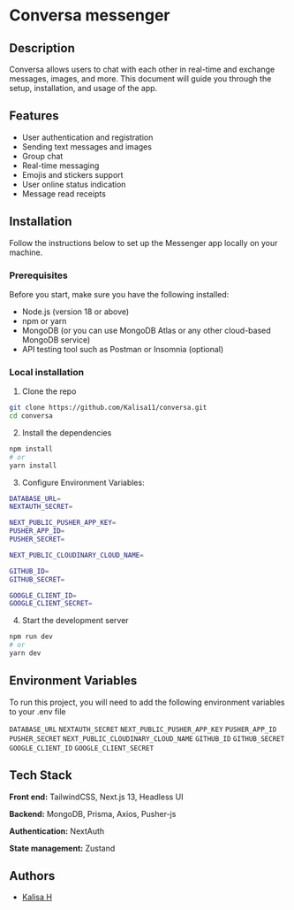 
# Conversa messenger

## Description
Conversa allows users to chat with each other in real-time and exchange messages, images, and more. This document will guide you through the setup, installation, and usage of the app.


## Features

- User authentication and registration
- Sending text messages and images
- Group chat
- Real-time messaging
- Emojis and stickers support
- User online status indication
- Message read receipts


## Installation
Follow the instructions below to set up the Messenger app locally on your machine.

### Prerequisites
Before you start, make sure you have the following installed:

- Node.js (version 18 or above)
- npm or yarn
- MongoDB (or you can use MongoDB Atlas or any other cloud-based MongoDB service)
- API testing tool such as Postman or Insomnia (optional)

### Local installation

1. Clone the repo

```bash
git clone https://github.com/Kalisa11/conversa.git
cd conversa
```

2. Install the dependencies
```bash
npm install
# or
yarn install
```

3. Configure Environment Variables:
```bash
DATABASE_URL=
NEXTAUTH_SECRET=

NEXT_PUBLIC_PUSHER_APP_KEY=
PUSHER_APP_ID=
PUSHER_SECRET=

NEXT_PUBLIC_CLOUDINARY_CLOUD_NAME=

GITHUB_ID=
GITHUB_SECRET=

GOOGLE_CLIENT_ID=
GOOGLE_CLIENT_SECRET=

```
4. Start the development server
```bash
npm run dev
# or
yarn dev

```
## Environment Variables

To run this project, you will need to add the following environment variables to your .env file

`DATABASE_URL`
`NEXTAUTH_SECRET`
`NEXT_PUBLIC_PUSHER_APP_KEY`
`PUSHER_APP_ID`
`PUSHER_SECRET`
`NEXT_PUBLIC_CLOUDINARY_CLOUD_NAME`
`GITHUB_ID`
`GITHUB_SECRET`
`GOOGLE_CLIENT_ID`
`GOOGLE_CLIENT_SECRET`


## Tech Stack

**Front end:** TailwindCSS, Next.js 13, Headless UI

**Backend:** MongoDB, Prisma, Axios, Pusher-js

**Authentication:** NextAuth

**State management:** Zustand


## Authors

- [Kalisa H](https://github.com/Kalisa11)
